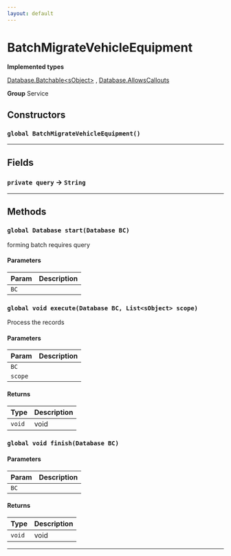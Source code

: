 ```yaml
---
layout: default
---
```

# BatchMigrateVehicleEquipment



**Implemented types**

[Database.Batchable&lt;sObject&gt;](Database.Batchable&lt;sObject&gt;)
, 
[Database.AllowsCallouts](Database.AllowsCallouts)


**Group** Service

## Constructors
### `global BatchMigrateVehicleEquipment()`
---
## Fields

### `private query` → `String`


---
## Methods
### `global Database start(Database BC)`

forming batch requires query

#### Parameters

|Param|Description|
|---|---|
|`BC`||

### `global void execute(Database BC, List<sObject> scope)`

Process the records

#### Parameters

|Param|Description|
|---|---|
|`BC`||
|`scope`||

#### Returns

|Type|Description|
|---|---|
|`void`|void|

### `global void finish(Database BC)`
#### Parameters

|Param|Description|
|---|---|
|`BC`||

#### Returns

|Type|Description|
|---|---|
|`void`|void|

---
